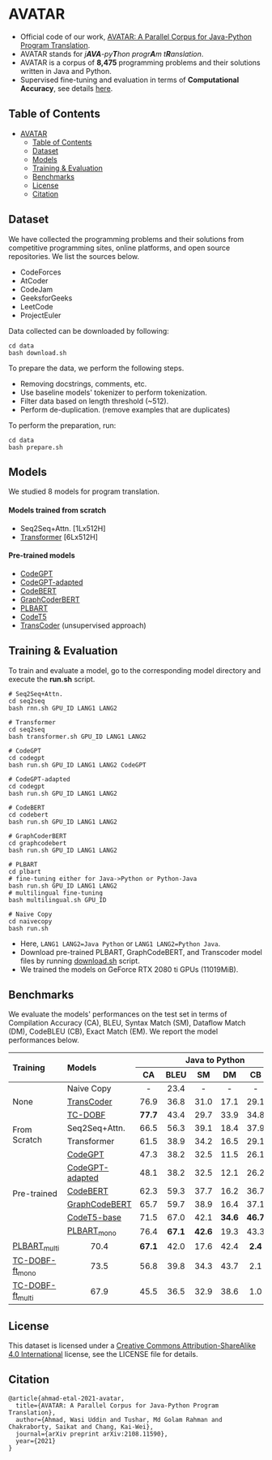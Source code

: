 # AVATAR

- Official code of our work, [AVATAR: A Parallel Corpus for Java-Python Program Translation](https://arxiv.org/abs/2108.11590). 
- AVATAR stands for *j**AVA**-py**T**hon progr**A**m t**R**anslation*. 
- AVATAR is a corpus of **8,475** programming problems and their solutions written in Java and Python.
- Supervised fine-tuning and evaluation in terms of **Computational Accuracy**, see details 
[here](https://github.com/wasiahmad/AVATAR/tree/main/evaluation).

<!--
<p align='justify'>
Official code of our work, <a href="" target="_blank">AVATAR: A Parallel Corpus for Java-Python Program Translation</a>. AVATAR stands for <q>j<b>AVA</b>-py<b>T</b>hon progr<b>A</b>m t<b>R</b>anslation</q>. In this work, we present a corpus of <b>8,475</b> programming problems and their solutions written in two popular languages, Java and Python. We collect the dataset from competitive programming sites, online platforms, and open source repositories. We present several baselines, including models trained from scratch or pre-trained on large-scale source code collection and fine-tuned on our proposed dataset.
<p align='justify'>
!-->

  
## Table of Contents

- [AVATAR](#AVATAR)
  - [Table of Contents](#table-of-contents)
  - [Dataset](#dataset)
  - [Models](#models)
  - [Training & Evaluation](#training--evaluation)
  - [Benchmarks](#benchmarks)
  - [License](#license)
  - [Citation](#citation)

## Dataset

We have collected the programming problems and their solutions from competitive programming sites, online platforms, and open source repositories. We list the sources below.

- CodeForces
- AtCoder 
- CodeJam 
- GeeksforGeeks
- LeetCode
- ProjectEuler

Data collected can be downloaded by following:

```
cd data
bash download.sh
``` 

To prepare the data, we perform the following steps.

- Removing docstrings, comments, etc.
- Use baseline models' tokenizer to perform tokenization.
- Filter data based on length threshold (~512).
- Perform de-duplication. (remove examples that are duplicates)

To perform the preparation, run:

```
cd data
bash prepare.sh
```


## Models

We studied 8 models for program translation.

#### Models trained from scratch

- Seq2Seq+Attn. [1Lx512H]
- [Transformer](https://papers.nips.cc/paper/2017/file/3f5ee243547dee91fbd053c1c4a845aa-Paper.pdf) [6Lx512H]

#### Pre-trained models

- [CodeGPT](https://arxiv.org/abs/2102.04664)
- [CodeGPT-adapted](https://arxiv.org/abs/2102.04664)
- [CodeBERT](https://www.aclweb.org/anthology/2020.findings-emnlp.139/)
- [GraphCoderBERT](https://openreview.net/pdf?id=jLoC4ez43PZ)
- [PLBART](https://arxiv.org/abs/2103.06333)
- [CodeT5](https://arxiv.org/abs/2109.00859)
- [TransCoder](https://papers.nips.cc/paper/2020/hash/ed23fbf18c2cd35f8c7f8de44f85c08d-Abstract.html) (unsupervised approach)


## Training & Evaluation

To train and evaluate a model, go to the corresponding model directory and execute the **run.sh** script.

```
# Seq2Seq+Attn.
cd seq2seq
bash rnn.sh GPU_ID LANG1 LANG2

# Transformer
cd seq2seq
bash transformer.sh GPU_ID LANG1 LANG2

# CodeGPT
cd codegpt
bash run.sh GPU_ID LANG1 LANG2 CodeGPT

# CodeGPT-adapted
cd codegpt
bash run.sh GPU_ID LANG1 LANG2

# CodeBERT
cd codebert
bash run.sh GPU_ID LANG1 LANG2

# GraphCoderBERT
cd graphcodebert
bash run.sh GPU_ID LANG1 LANG2

# PLBART
cd plbart
# fine-tuning either for Java->Python or Python-Java
bash run.sh GPU_ID LANG1 LANG2
# multilingual fine-tuning
bash multilingual.sh GPU_ID

# Naive Copy
cd naivecopy
bash run.sh
```

- Here, `LANG1 LANG2=Java Python` or `LANG1 LANG2=Python Java`.
- Download pre-trained PLBART, GraphCodeBERT, and Transcoder model files by running 
[download.sh](https://github.com/wasiahmad/AVATAR/blob/main/download.sh) script.
- We trained the models on GeForce RTX 2080 ti GPUs (11019MiB).
 

## Benchmarks
  
We evaluate the models' performances on the test set in terms of Compilation Accuracy (CA), BLEU, Syntax Match (SM), Dataflow Match (DM), CodeBLEU (CB), Exact Match (EM). We report the model performances below.
  
<table>
    <thead>
        <tr>
            <th rowspan=2 align ="left">Training</th>
            <th rowspan=2 align ="left">Models</th>
            <th colspan=6>Java to Python</th>
            <th colspan=6>Python to Java</th>
        </tr>
        <tr>
            <th>CA</th>
            <th>BLEU</th>
            <th>SM</th>
            <th>DM</th>
            <th>CB</th>
            <th>EM</th>
            <th>CA</th>
            <th>BLEU</th>
            <th>SM</th>
            <th>DM</th>
            <th>CB</th>
            <th>EM</th>
        </tr>
    </thead>
    <tbody>
        <tr>
          <td rowspan=3>None</td>
          <td>Naive Copy</td>
          <td align ="center">-</td>
          <td align ="center">23.4</td>
          <td align ="center">-</td>
          <td align ="center">-</td>
          <td align ="center">-</td>
          <td align ="center">0.0</td>
          <td align ="center">-</td>
          <td align ="center">26.9</td>
          <td align ="center">-</td>
          <td align ="center">-</td>
          <td align ="center">-</td>
          <td align ="center">0.0</td>
      </tr>
      <tr>
          <td><a href="https://arxiv.org/pdf/2006.03511.pdf" target="_blank">TransCoder</a></td>
          <td align ="center">76.9</td>
          <td align ="center">36.8</td>
          <td align ="center">31.0</td>
          <td align ="center">17.1</td>
          <td align ="center">29.1</td>
          <td align ="center">0.1</td>
          <td align ="center">0.0</td>
          <td align ="center">49.4</td>
          <td align ="center">37.6</td>
          <td align ="center">18.5</td>
          <td align ="center">31.9</td>
          <td align ="center">0.0</td>
      </tr>
      <tr>
          <td><a href="https://arxiv.org/pdf/2102.07492.pdf" target="_blank">TC-DOBF</a></td>
          <td align ="center"><b>77.7</b></td>
          <td align ="center">43.4</td>
          <td align ="center">29.7</td>
          <td align ="center">33.9</td>
          <td align ="center">34.8</td>
          <td align ="center">0.0</td>
          <td align ="center">0.0</td>
          <td align ="center">46.1</td>
          <td align ="center">36.0</td>
          <td align ="center">12.6</td>
          <td align ="center">28.8</td>
          <td align ="center">0.0</td>
      </tr>
      <tr>
          <td rowspan=2>From Scratch</td>
          <td>Seq2Seq+Attn.</td>
          <td align ="center">66.5</td>
          <td align ="center">56.3</td>
          <td align ="center">39.1</td>
          <td align ="center">18.4</td>
          <td align ="center">37.9</td>
          <td align ="center">1.0</td>
          <td align ="center">28.2</td>
          <td align ="center">62.7</td>
          <td align ="center">46.6</td>
          <td align ="center">28.5</td>
          <td align ="center">43.0</td>
          <td align ="center">0.8</td>
      </tr>
      <tr>
          <td>Transformer</td>
          <td align ="center">61.5</td>
          <td align ="center">38.9</td>
          <td align ="center">34.2</td>
          <td align ="center">16.5</td>
          <td align ="center">29.1</td>
          <td align ="center">0.0</td>
          <td align ="center">32.6</td>
          <td align ="center">45.6</td>
          <td align ="center">45.7</td>
          <td align ="center">26.4</td>
          <td align ="center">37.4</td>
          <td align ="center">0.1</td>
      </tr>
      <tr>
          <td rowspan=6>Pre-trained</td>
          <td><a href="https://arxiv.org/pdf/2102.04664.pdf" target="_blank">CodeGPT</a></td>
          <td align ="center">47.3</td>
          <td align ="center">38.2</td>
          <td align ="center">32.5</td>
          <td align ="center">11.5</td>
          <td align ="center">26.1</td>
          <td align ="center">1.1</td>
          <td align ="center">28.8</td>
          <td align ="center">44.0</td>
          <td align ="center">38.8</td>
          <td align ="center">26.7</td>
          <td align ="center">33.8</td>
          <td align ="center">0.1</td>
      </tr>
      <tr>
          <td><a href="https://arxiv.org/pdf/2102.04664.pdf" target="_blank">CodeGPT-adapted</a></td>
          <td align ="center">48.1</td>
          <td align ="center">38.2</td>
          <td align ="center">32.5</td>
          <td align ="center">12.1</td>
          <td align ="center">26.2</td>
          <td align ="center">1.2</td>
          <td align ="center">31.4</td>
          <td align ="center">42.4</td>
          <td align ="center">37.2</td>
          <td align ="center">27.2</td>
          <td align ="center">33.1</td>
          <td align ="center">0.5</td>
      </tr>
      <tr>
          <td><a href="https://arxiv.org/pdf/2002.08155.pdf" target="_blank">CodeBERT</a></td>
          <td align ="center">62.3</td>
          <td align ="center">59.3</td>
          <td align ="center">37.7</td>
          <td align ="center">16.2</td>
          <td align ="center">36.7</td>
          <td align ="center">0.5</td>
          <td align ="center">25.3</td>
          <td align ="center">55.3</td>
          <td align ="center">38.4</td>
          <td align ="center">22.5</td>
          <td align ="center">36.1</td>
          <td align ="center">0.6</td>
      </tr>
      <tr>
          <td><a href="https://arxiv.org/pdf/2009.08366.pdf" target="_blank">GraphCodeBERT</a></td>
          <td align ="center">65.7</td>
          <td align ="center">59.7</td>
          <td align ="center">38.9</td>
          <td align ="center">16.4</td>
          <td align ="center">37.1</td>
          <td align ="center">0.7</td>
          <td align ="center">42.8</td>
          <td align ="center">60.6</td>
          <td align ="center">48.4</td>
          <td align ="center">20.6</td>
          <td align ="center">40.1</td>
          <td align ="center">0.4</td>
      </tr>
      <tr>
          <td><a href="https://arxiv.org/pdf/2109.00859.pdf" target="_blank">CodeT5-base</a></td>
          <td align ="center">71.5</td>
          <td align ="center">67.0</td>
          <td align ="center">42.1</td>
          <td align ="center"><b>34.6</b></td>
          <td align ="center"><b>46.7</b></td>
          <td align ="center"><b>2.8</b></td>
          <td align ="center">51.4</td>
          <td align ="center">67.0</td>
          <td align ="center">56.1</td>
          <td align ="center">26.6</td>
          <td align ="center">49.6</td>
          <td align ="center"><b>1.5</b></td>
      </tr>
      <tr>
          <td><a href="https://arxiv.org/pdf/2103.06333.pdf" target="_blank">PLBART<sub>mono</sub></a></td>
          <td align ="center">76.4</td>
          <td align ="center"><b>67.1</b></td>
          <td align ="center"><b>42.6</b></td>
          <td align ="center">19.3</td>
          <td align ="center">43.3</td>
          <td align ="center">2.4</td>
          <td align ="center">65.6</td>
          <td align ="center">69.1</td>
          <td align ="center"><b>57.1</b></td>
          <td align ="center">34.0</td>
          <td align ="center">51.4</td>
          <td align ="center">1.2</td>
      </tr>
      <tr>
          <td><a href="https://arxiv.org/pdf/2103.06333.pdf" target="_blank">PLBART<sub>multi</sub></a></td>
          <td align ="center">70.4</td>
          <td align ="center"><b>67.1</b></td>
          <td align ="center">42.0</td>
          <td align ="center">17.6</td>
          <td align ="center">42.4</td>
          <td align ="center"><b>2.4</b></td>
          <td align ="center"><b>69.2</b></td>
          <td align ="center">69.4</td>
          <td align ="center">56.6</td>
          <td align ="center"><b>34.5</b></td>
          <td align ="center"><b>51.8</b></td>
          <td align ="center">1.0</td>
      </tr>
      <tr>
          <td><a href="https://arxiv.org/pdf/2102.07492.pdf" target="_blank">TC-DOBF-ft<sub>mono</sub></a></td>
          <td align ="center">73.5</td>
          <td align ="center">56.8</td>
          <td align ="center">39.8</td>
          <td align ="center">34.3</td>
          <td align ="center">43.7</td>
          <td align ="center">2.1</td>
          <td align ="center">62.4</td>
          <td align ="center"><b>72.1</b></td>
          <td align ="center">52.0</td>
          <td align ="center">21.8</td>
          <td align ="center">46.9</td>
          <td align ="center"><b>1.5</b></td>
      </tr>
      <tr>
          <td><a href="https://arxiv.org/pdf/2102.07492.pdf" target="_blank">TC-DOBF-ft<sub>multi</sub></a></td>
          <td align ="center">67.9</td>
          <td align ="center">45.5</td>
          <td align ="center">36.5</td>
          <td align ="center">32.9</td>
          <td align ="center">38.6</td>
          <td align ="center">1.0</td>
          <td align ="center">54.9</td>
          <td align ="center">65.0</td>
          <td align ="center">53.4</td>
          <td align ="center">21.3</td>
          <td align ="center">46.0</td>
          <td align ="center">0.9</td>
      </tr>
    </tbody>
</table>  


## License

This dataset is licensed under a [Creative Commons Attribution-ShareAlike 4.0 International](https://creativecommons.org/licenses/by-sa/4.0/) license, see the LICENSE file for details.


## Citation

```
@article{ahmad-etal-2021-avatar,
  title={AVATAR: A Parallel Corpus for Java-Python Program Translation},
  author={Ahmad, Wasi Uddin and Tushar, Md Golam Rahman and Chakraborty, Saikat and Chang, Kai-Wei},
  journal={arXiv preprint arXiv:2108.11590},
  year={2021}
}
```
